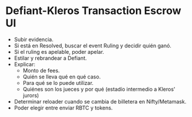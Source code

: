 # Defiant-Kleros Transaction Escrow UI

- Subir evidencia.
- Si está en Resolved, buscar el event Ruling y decidir quién ganó.
- Si el ruling es apelable, poder apelar.
- Estilar y rebrandear a Defiant.
- Explicar:
  - Monto de fees.
  - Quién se lleva qué en qué caso.
  - Para qué se lo puede utilizar.
  - Quiénes son los jueces y por qué (estadío intermedio a Kleros' jurors)
- Determinar reloader cuando se cambia de billetera en Nifty/Metamask.
- Poder elegir entre enviar RBTC y tokens.
